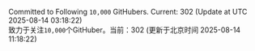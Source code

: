Committed to Following `10,000` GitHubers. Current: <!-- FOLLOWING_COUNT -->302<!-- FOLLOWING_COUNT --> (Update at UTC <!-- LAST_UPDATED -->2025-08-14 03:18:22<!-- LAST_UPDATED -->)<br>
致力于关注`10,000`个GitHuber。当前：<!-- FOLLOWING_COUNT -->302<!-- FOLLOWING_COUNT --> (更新于北京时间 <!-- LAST_UPDATED_CST -->2025-08-14 11:18:22<!-- LAST_UPDATED_CST -->)
